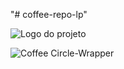 "# coffee-repo-lp" 

![Logo do projeto](assets/img/screenshots/all-page-coffee.png)

![Coffee Circle-Wrapper](assets/gifs/circle-wrapper.gif)


